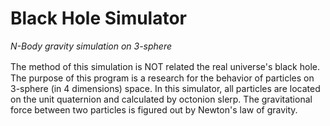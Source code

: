 # Black Hole Simulator
_N-Body gravity simulation on 3-sphere_

The method of this simulation is NOT related the real universe's black hole.　The purpose of this program is a research for the behavior of particles on 3-sphere (in 4 dimensions) space. In this simulator, all particles are located on the unit quaternion and calculated by octonion slerp. The gravitational force between two particles is figured out by Newton's law of gravity.
